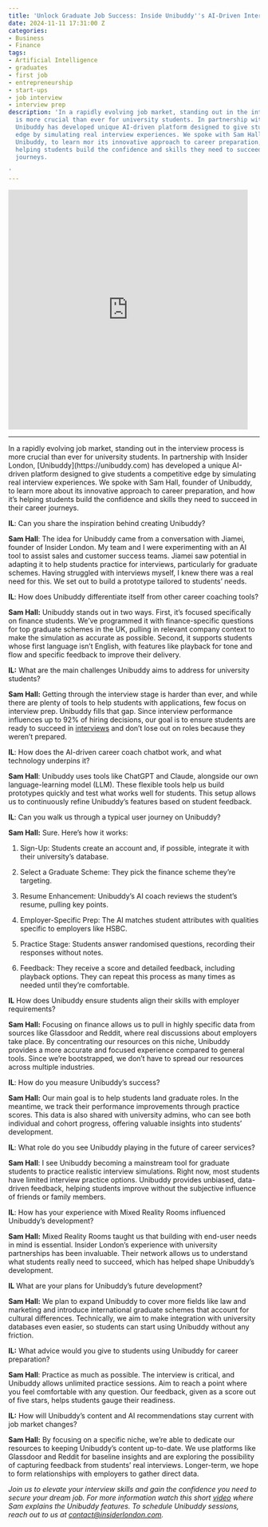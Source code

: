 ```yaml
---
title: 'Unlock Graduate Job Success: Inside Unibuddy''s AI-Driven Interview Prep'
date: 2024-11-11 17:31:00 Z
categories:
- Business
- Finance
tags:
- Artificial Intelligence
- graduates
- first job
- entrepreneurship
- start-ups
- job interview
- interview prep
description: 'In a rapidly evolving job market, standing out in the interview process
  is more crucial than ever for university students. In partnership with Insider London,
  Unibuddy has developed unique AI-driven platform designed to give students a competitive
  edge by simulating real interview experiences. We spoke with Sam Hall, founder of
  Unibuddy, to learn mor its innovative approach to career preparation, and how it’s
  helping students build the confidence and skills they need to succeed in their career
  journeys.

'
---
```


<iframe
  src="https://unibuddy.carrd.co/assets/videos/video01.mp4?v=9ef16ad8"
  frameborder="0"
  allow="fullscreen"
  allowfullscreen
  class="responsive-video"
></iframe>

<style>
  .responsive-video {
    width: 100vw; /* Full viewport width for all devices */
    max-width: 480px; /* Optional: limit maximum width */
    height: 100vw; /* 1:1 aspect ratio, height matches width */
    max-height: 480px; /* Optional: limit maximum height */
  }
</style>
<hr>
In a rapidly evolving job market, standing out in the interview process is more crucial than ever for university students. In partnership with Insider London, [Unibuddy](https://unibuddy.com) has developed a unique AI-driven platform designed to give students a competitive edge by simulating real interview experiences. We spoke with Sam Hall, founder of Unibuddy, to learn more about its innovative approach to career preparation, and how it’s helping students build the confidence and skills they need to succeed in their career journeys.

**IL**: Can you share the inspiration behind creating Unibuddy?

**Sam Hall**: The idea for Unibuddy came from a conversation with Jiamei, founder of Insider London. My team and I were experimenting with an AI tool to assist sales and customer success teams. Jiamei saw potential in adapting it to help students practice for interviews, particularly for graduate schemes. Having struggled with interviews myself, I knew there was a real need for this. We set out to build a prototype tailored to students’ needs.

**IL**: How does Unibuddy differentiate itself from other career coaching tools?

**Sam Hall:** Unibuddy stands out in two ways. First, it’s focused specifically on finance students. We’ve programmed it with finance-specific questions for top graduate schemes in the UK, pulling in relevant company context to make the simulation as accurate as possible. Second, it supports students whose first language isn’t English, with features like playback for tone and flow and specific feedback to improve their delivery.

**IL:** What are the main challenges Unibuddy aims to address for university students?

**Sam Hall:** Getting through the interview stage is harder than ever, and while there are plenty of tools to help students with applications, few focus on interview prep. Unibuddy fills that gap. Since interview performance influences up to 92% of hiring decisions, our goal is to ensure students are ready to succeed in [interviews](https://www.jobscore.com/articles/interviewing-statistics/) and don’t lose out on roles because they weren’t prepared.

**IL**: How does the AI-driven career coach chatbot work, and what technology underpins it?

**Sam Hall**: Unibuddy uses tools like ChatGPT and Claude, alongside our own language-learning model (LLM). These flexible tools help us build prototypes quickly and test what works well for students. This setup allows us to continuously refine Unibuddy’s features based on student feedback.

**IL**: Can you walk us through a typical user journey on Unibuddy?

**Sam Hall:** Sure. Here’s how it works:

1. Sign-Up: Students create an account and, if possible, integrate it with their university’s database.


2. Select a Graduate Scheme: They pick the finance scheme they’re targeting.


3. Resume Enhancement: Unibuddy’s AI coach reviews the student’s resume, pulling key points.


4. Employer-Specific Prep: The AI matches student attributes with qualities specific to employers like HSBC.


5. Practice Stage: Students answer randomised questions, recording their responses without notes.


6. Feedback: They receive a score and detailed feedback, including playback options. They can repeat this process as many times as needed until they’re comfortable.



**IL** How does Unibuddy ensure students align their skills with employer requirements?

**Sam Hall:** Focusing on finance allows us to pull in highly specific data from sources like Glassdoor and Reddit, where real discussions about employers take place. By concentrating our resources on this niche, Unibuddy provides a more accurate and focused experience compared to general tools. Since we’re bootstrapped, we don’t have to spread our resources across multiple industries.

**IL**: How do you measure Unibuddy’s success?

**Sam Hall:** Our main goal is to help students land graduate roles. In the meantime, we track their performance improvements through practice scores. This data is also shared with university admins, who can see both individual and cohort progress, offering valuable insights into students’ development.

**IL**: What role do you see Unibuddy playing in the future of career services?

**Sam Hall**: I see Unibuddy becoming a mainstream tool for graduate students to practice realistic interview simulations. Right now, most students have limited interview practice options. Unibuddy provides unbiased, data-driven feedback, helping students improve without the subjective influence of friends or family members.

**IL**: How has your experience with Mixed Reality Rooms influenced Unibuddy’s development?

**Sam Hall:** Mixed Reality Rooms taught us that building with end-user needs in mind is essential. Insider London’s experience with university partnerships has been invaluable. Their network allows us to understand what students really need to succeed, which has helped shape Unibuddy’s development.

 **IL** What are your plans for Unibuddy’s future development?

**Sam Hall:** We plan to expand Unibuddy to cover more fields like law and marketing and introduce international graduate schemes that account for cultural differences. Technically, we aim to make integration with university databases even easier, so students can start using Unibuddy without any friction.

**IL:** What advice would you give to students using Unibuddy for career preparation?

**Sam Hall**: Practice as much as possible. The interview is critical, and Unibuddy allows unlimited practice sessions. Aim to reach a point where you feel comfortable with any question. Our feedback, given as a score out of five stars, helps students gauge their readiness.

**IL:** How will Unibuddy’s content and AI recommendations stay current with job market changes?

**Sam Hall:** By focusing on a specific niche, we’re able to dedicate our resources to keeping Unibuddy’s content up-to-date. We use platforms like Glassdoor and Reddit for baseline insights and are exploring the possibility of capturing feedback from students’ real interviews. Longer-term, we hope to form relationships with employers to gather direct data.


*Join us to elevate your interview skills and gain the confidence you need to secure your dream job. For more information watch this short [video](https://unibuddy.carrd.co/) where Sam explains the Unibuddy features. To schedule Unibuddy sessions, reach out to us at [contact@insiderlondon.com](mailto:contact@insiderlondon.com).*

